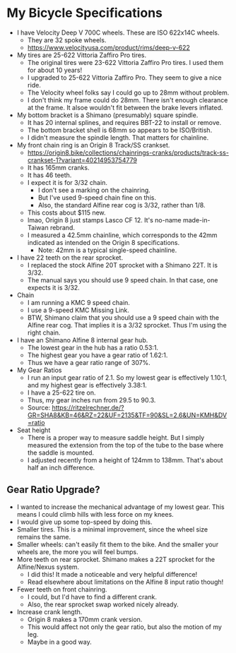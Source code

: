 # My Bicycle Specifications

- I have Velocity Deep V 700C wheels. These are ISO 622x14C wheels.
  - They are 32 spoke wheels.
  - https://www.velocityusa.com/product/rims/deep-v-622
- My tires are 25-622 Vittoria Zaffiro Pro tires.
  - The original tires were 23-622 Vittoria Zaffiro Pro tires. I used
    them for about 10 years!
  - I upgraded to 25-622 Vittoria Zaffiro Pro. They seem to give a
    nice ride.
  - The Velocity wheel folks say I could go up to 28mm without problem.
  - I don't think my frame could do 28mm. There isn't enough clearance
    at the frame. It alsoe wouldn't fit between the brake levers
    inflated.
- My bottom bracket is a Shimano (presumably) square spindle.
  - It has 20 internal splines, and requires BBT-22 to install or
    remove.
  - The bottom bracket shell is 68mm so appears to be ISO/British.
  - I didn't measure the spindle length. That matters for chainline.
- My front chain ring is an Origin 8 Track/SS crankset.
  - https://origin8.bike/collections/chainrings-cranks/products/track-ss-crankset-1?variant=40214953754779
  - It has 165mm cranks.
  - It has 46 teeth.
  - I expect it is for 3/32 chain.
    - I don't see a marking on the chainring.
    - But I've used 9-speed chain fine on this.
    - Also, the standard Alfine rear cog is 3/32, rather than 1/8.
  - This costs about $115 new.
  - lmao, Origin 8 just stamps Lasco CF 12. It's no-name made-in-Taiwan
    rebrand.
  - I measured a 42.5mm chainline, which corresponds to the 42mm
    indicated as intended on the Origin 8 specifications.
    - Note: 42mm is a typical single-speed chainline.
- I have 22 teeth on the rear sprocket.
  - I replaced the stock Alfine 20T sprocket with a Shimano 22T. It is
    3/32.
  - The manual says you should use 9 speed chain. In that case, one
    expects it is 3/32.
- Chain
  - I am running a KMC 9 speed chain.
  - I use a 9-speed KMC Missing Link.
  - BTW, Shimano claim that you should use a 9 speed chain with the
    Alfine rear cog. That implies it is a 3/32 sprocket. Thus I'm using
    the right chain.
- I have an Shimano Alfine 8 internal gear hub.
  - The lowest gear in the hub has a ratio 0.53:1.
  - The highest gear you have a gear ratio of 1.62:1.
  - Thus we have a gear ratio range of 307%.
- My Gear Ratios
  - I run an input gear ratio of 2.1. So my lowest gear is effectively
    1.10:1, and my highest gear is effectively 3.38:1.
  - I have a 25-622 tire on.
  - Thus, my gear inches run from 29.5 to 90.3.
  - Source: https://ritzelrechner.de/?GR=SHA8&KB=46&RZ=22&UF=2135&TF=90&SL=2.6&UN=KMH&DV=ratio
- Seat height
  - There is a proper way to measure saddle height. But I simply
    measured the extension from the top of the tube to the base where
    the saddle is mounted.
  - I adjusted recently from a height of 124mm to 138mm. That's about
    half an inch difference.

## Gear Ratio Upgrade?

- I wanted to increase the mechanical advantage of my lowest gear. This
  means I could climb hills with less force on my knees.
- I would give up some top-speed by doing this.
- Smaller tires. This is a minimal improvement, since the wheel size
  remains the same.
- Smaller wheels: can't easily fit them to the bike. And the smaller
  your wheels are, the more you will feel bumps.
- More teeth on rear sprocket. Shimano makes a 22T sprocket for the
  Alfine/Nexus system.
  - I did this! It made a noticeable and very helpful difference!
  - Read elsewhere about limitations on the Alfine 8 input ratio though!
- Fewer teeth on front chainring.
  - I could, but I'd have to find a different crank.
  - Also, the rear sprocket swap worked nicely already.
- Increase crank length.
  - Origin 8 makes a 170mm crank version.
  - This would affect not only the gear ratio, but also the motion of my
    leg.
  - Maybe in a good way.
